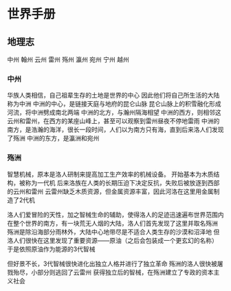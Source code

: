 # 世界手册

## 地理志

中州
翰州
云州
雷州
殇州
瀛州
宛州
宁州
越州


### 中州

华族人类相信，自己祖辈生存的土地是世界的中心
因此他们将自己所生活的大陆称为中洲
中洲的中心，是链接天庭与地府的昆仑山脉
昆仑山脉上的积雪融化形成河流，将中洲劈成南北两端
中洲的北方，与瀚州隔海相望
中洲的西方，则相邻这云州和雷州，在西方的某座山峰上，甚至可以观察到雷州昼夜不停地雷雨
中洲的南方，是浩瀚的海洋，很长一段时间，人们以为南方只有海，直到后来洛人们发现了殇洲
中洲的东方，是瀛洲和宛州


### 殇洲

智慧机械，原本是洛人研制来提高加工生产效率的机械设备。
开始基本为木质结构，被称为一代机
后来洛族在人类的长期压迫下决定反抗，失败后被放逐到西部的云州和雷州
云雷州缺乏木质资源，但金属资源丰富，因此河洛在这里用金属制造了2代机

洛人们爱冒险的天性，加之智械生命的辅助，使得洛人的足迹迅速遍布世界范围内
在整个世界的南方，有一块荒无人烟的大陆，洛人们首先发现了这里并取名殇洲
殇洲是除沿海部分雨林外，大陆中心地带尽是不适合人类生存的沙漠和沼泽地
但洛人们很快在这里发现了重要资源——原油（之后会包装成一个更玄幻的名称）
于是依照原油作为能源的3代智械

但好景不长，3代智械很快进化出独立人格并进行了独立革命
殇洲的洛人很快被屠戮殆尽，小部分则逃回了云雷州
获得独立后的智械，在殇洲建立了专政的资本主义社会
